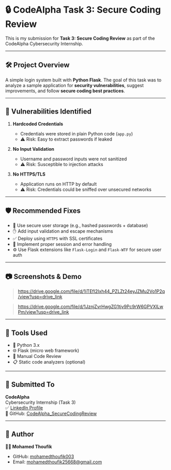 # 🔒 CodeAlpha Task 3: Secure Coding Review

This is my submission for **Task 3: Secure Coding Review** as part of the CodeAlpha Cybersecurity Internship.

---

## 🛠️ Project Overview

A simple login system built with **Python Flask**. The goal of this task was to analyze a sample application for **security vulnerabilities**, suggest improvements, and follow **secure coding best practices**.

---

## 🚨 Vulnerabilities Identified

1. **Hardcoded Credentials**
   - Credentials were stored in plain Python code (`app.py`)
   - ⚠️ Risk: Easy to extract passwords if leaked

2. **No Input Validation**
   - Username and password inputs were not sanitized
   - ⚠️ Risk: Susceptible to injection attacks

3. **No HTTPS/TLS**
   - Application runs on HTTP by default
   - ⚠️ Risk: Credentials could be sniffed over unsecured networks

---

## 🛡️ Recommended Fixes

- 🔐 Use secure user storage (e.g., hashed passwords + database)
- ✋ Add input validation and escape mechanisms
- ✅ Deploy using `HTTPS` with SSL certificates
- 🔁 Implement proper session and error handling
- ⚙️ Use Flask extensions like `Flask-Login` and `Flask-WTF` for secure user auth

---

## 📷 Screenshots & Demo

> https://drive.google.com/file/d/1iTEfI2Ixh44_PZLZt24eyJZMu2Vo1P2q/view?usp=drive_link

> https://drive.google.com/file/d/1JznjZvrHwgZG1tjv9Pc9rW6GPVXILwPm/view?usp=drive_link

---

## 🧪 Tools Used

- 🐍 Python 3.x
- 🌐 Flask (micro web framework)
- 🔎 Manual Code Review
- 📋 Static code analyzers (optional)

---

## 💼 Submitted To

**CodeAlpha**  
Cybersecurity Internship (Task 3)  
✅ [LinkedIn Profile](www.linkedin.com/in/mohamed-thoufik-444554308)  
📁 GitHub: [CodeAlpha_SecureCodingReview](https://github.com/mohamedthoufik003/CodeAlpha_SecureCodingReview)

---

## 🚀 Author

**👨‍💻 Mohamed Thoufik**  
- GitHub: [mohamedthoufik003](https://github.com/mohamedthoufik003)  
- Email: mohamedthoufik25668@gmail.com

